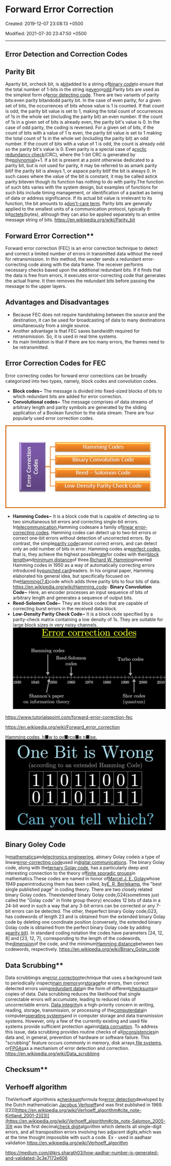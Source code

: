 # Forward Error Correction

Created: 2019-12-07 23:08:13 +0500

Modified: 2021-07-30 23:47:50 +0500

---

## Error Detection and Correction Codes

## Parity Bit

Aparity bit, orcheck bit, is a[bit](https://en.wikipedia.org/wiki/Bit)added to a string of[binary code](https://en.wikipedia.org/wiki/Binary_code)to ensure that the total number of 1-bits in the string is[even](https://en.wikipedia.org/wiki/Even_number)or[odd](https://en.wikipedia.org/wiki/Odd_number).Parity bits are used as the simplest form of[error detecting code](https://en.wikipedia.org/wiki/Error_detection_and_correction).
There are two variants of parity bits:even parity bitandodd parity bit.
In the case of even parity, for a given set of bits, the occurrences of bits whose value is 1 is counted. If that count is odd, the parity bit value is set to 1, making the total count of occurrences of 1s in the whole set (including the parity bit) an even number. If the count of 1s in a given set of bits is already even, the parity bit's value is 0.
In the case of odd parity, the coding is reversed. For a given set of bits, if the count of bits with a value of 1 is even, the parity bit value is set to 1 making the total count of 1s in the whole set (including the parity bit) an odd number. If the count of bits with a value of 1 is odd, the count is already odd so the parity bit's value is 0.
Even parity is a special case of a[cyclic redundancy check](https://en.wikipedia.org/wiki/Cyclic_redundancy_check)(CRC), where the 1-bit CRC is generated by the[polynomial](https://en.wikipedia.org/wiki/Polynomial)x+1.
If a bit is present at a point otherwise dedicated to a parity bit, but is not used for parity, it may be referred to as amark parity bitif the parity bit is always 1, or aspace parity bitif the bit is always 0. In such cases where the value of the bit is constant, it may be called astick parity biteven though its function has nothing to do with parity.The function of such bits varies with the system design, but examples of functions for such bits include timing management, or identification of a packet as being of data or address significance. If its actual bit value is irrelevant to its function, the bit amounts to a[don't-care term](https://en.wikipedia.org/wiki/Don%27t-care_term).
Parity bits are generally applied to the smallest units of a communication protocol, typically 8-bit[octets](https://en.wikipedia.org/wiki/Octet_(computing))(bytes), although they can also be applied separately to an entire message string of bits.
<https://en.wikipedia.org/wiki/Parity_bit>

## Forward Error Correction**

Forward error correction (FEC) is an error correction technique to detect and correct a limited number of errors in transmitted data without the need for retransmission.
In this method, the sender sends a redundant error-correcting code along with the data frame. The receiver performs necessary checks based upon the additional redundant bits. If it finds that the data is free from errors, it executes error-correcting code that generates the actual frame. It then removes the redundant bits before passing the message to the upper layers.

## Advantages and Disadvantages

- Because FEC does not require handshaking between the source and the destination, it can be used for broadcasting of data to many destinations simultaneously from a single source.
- Another advantage is that FEC saves bandwidth required for retransmission. So, it is used in real time systems.
- Its main limitation is that if there are too many errors, the frames need to be retransmitted.

## Error Correction Codes for FEC

Error correcting codes for forward error corrections can be broadly categorized into two types, namely, block codes and convolution codes.

- **Block codes−** The message is divided into fixed-sized blocks of bits to which redundant bits are added for error correction.
- **Convolutional codes−** The message comprises of data streams of arbitrary length and parity symbols are generated by the sliding application of a Boolean function to the data stream.
There are four popularly used error correction codes.

![image](media/Forward-Error-Correction-image1.jpg)

- **Hamming Codes−** It is a block code that is capable of detecting up to two simultaneous bit errors and correcting single-bit errors.
In[telecommunication](https://en.wikipedia.org/wiki/Telecommunication),Hamming codesare a family of[linear error-correcting codes](https://en.wikipedia.org/wiki/Linear_code). Hamming codes can detect up to two-bit errors or correct one-bit errors without detection of uncorrected errors. By contrast, the simple[parity code](https://en.wikipedia.org/wiki/Parity_bit)cannot correct errors, and can detect only an odd number of bits in error. Hamming codes are[perfect codes](https://en.wikipedia.org/wiki/Perfect_code), that is, they achieve the highest possible[rate](https://en.wikipedia.org/wiki/Block_code#The_rate_R)for codes with their[block length](https://en.wikipedia.org/wiki/Block_code#The_block_length_n)and[minimum distance](https://en.wikipedia.org/wiki/Block_code#The_distance_d)of three.[Richard W. Hamming](https://en.wikipedia.org/wiki/Richard_Hamming)invented Hamming codes in 1950 as a way of automatically correcting errors introduced by[punched card](https://en.wikipedia.org/wiki/Punched_card)readers. In his original paper, Hamming elaborated his general idea, but specifically focused on the[Hamming(7,4)](https://en.wikipedia.org/wiki/Hamming(7,4))code which adds three parity bits to four bits of data.
<https://en.wikipedia.org/wiki/Hamming_code>-   **Binary Convolution Code−** Here, an encoder processes an input sequence of bits of arbitrary length and generates a sequence of output bits.
- **Reed-Solomon Code−** They are block codes that are capable of correcting burst errors in the received data block.
- **Low-Density Parity Check Code−** It is a block code specified by a parity-check matrix containing a low density of 1s. They are suitable for large block sizes in very noisy channels.
![image](media/Forward-Error-Correction-image2.png)

<https://www.tutorialspoint.com/forward-error-correction-fec>

<https://en.wikipedia.org/wiki/Forward_error_correction>

[Hamming codes, h■w to ov■rco■e n■ise.](https://www.youtube.com/watch?v=X8jsijhllIA)
![image](media/Forward-Error-Correction-image3.jpg)

## Binary Goley Code

In[mathematics](https://en.wikipedia.org/wiki/Mathematics)and[electronics engineering](https://en.wikipedia.org/wiki/Electronics_engineering), abinary Golay codeis a type of linear[error-correcting code](https://en.wikipedia.org/wiki/Error-correcting_code)used in[digital communications](https://en.wikipedia.org/wiki/Digital_communication). The binary Golay code, along with the[ternary Golay code](https://en.wikipedia.org/wiki/Ternary_Golay_code), has a particularly deep and interesting connection to the theory of[finite sporadic groups](https://en.wikipedia.org/wiki/Finite_sporadic_group)in mathematics.These codes are named in honor of[Marcel J. E. Golay](https://en.wikipedia.org/wiki/Marcel_J._E._Golay)whose 1949 paperintroducing them has been called, by[E. R. Berlekamp](https://en.wikipedia.org/wiki/E._R._Berlekamp), the "best single published page" in coding theory.
There are two closely related binary Golay codes. Theextended binary Golay code,G24(sometimes just called the "Golay code" in finite group theory) encodes 12 bits of data in a 24-bit word in such a way that any 3-bit errors can be corrected or any 7-bit errors can be detected. The other, theperfect binary Golay code,G23, has codewords of length 23 and is obtained from the extended binary Golay code by deleting one coordinate position (conversely, the extended binary Golay code is obtained from the perfect binary Golay code by adding a[parity bit](https://en.wikipedia.org/wiki/Parity_bit)). In standard coding notation the codes have parameters [24, 12, 8] and [23, 12, 7], corresponding to the length of the codewords, the[dimension](https://en.wikipedia.org/wiki/Dimension_(vector_space))of the code, and the minimum[Hamming distance](https://en.wikipedia.org/wiki/Hamming_distance)between two codewords, respectively.
<https://en.wikipedia.org/wiki/Binary_Golay_code>

## Data Scrubbing**

Data scrubbingis an[error correction](https://en.wikipedia.org/wiki/Error_correction)technique that uses a background task to periodically inspect[main memory](https://en.wikipedia.org/wiki/Main_memory)or[storage](https://en.wikipedia.org/wiki/Computer_data_storage)for errors, then correct detected errors using[redundant data](https://en.wikipedia.org/wiki/Data_redundancy)in the form of different[checksums](https://en.wikipedia.org/wiki/Checksum)or copies of data. Data scrubbing reduces the likelihood that single correctable errors will accumulate, leading to reduced risks of uncorrectable errors.
[Data integrity](https://en.wikipedia.org/wiki/Data_integrity)is a high-priority concern in writing, reading, storage, transmission, or processing of the[computer](https://en.wikipedia.org/wiki/Computer)[data](https://en.wikipedia.org/wiki/Data)in computer[operating systems](https://en.wikipedia.org/wiki/Operating_system)and in computer storage and data transmission systems. However, only a few of the currently existing and used file systems provide sufficient protection against[data corruption](https://en.wikipedia.org/wiki/Data_corruption).
To address this issue, data scrubbing provides routine checks of all[inconsistencies](https://en.wikipedia.org/wiki/Inconsistency)in data and, in general, prevention of hardware or software failure. This "scrubbing" feature occurs commonly in memory, disk arrays,[file systems](https://en.wikipedia.org/wiki/File_system), or[FPGAs](https://en.wikipedia.org/wiki/Field-programmable_gate_array)as a mechanism of error detection and correction.
<https://en.wikipedia.org/wiki/Data_scrubbing>

## Checksum**

## Verhoeff algorithm

TheVerhoeff algorithmis a[checksum](https://en.wikipedia.org/wiki/Checksum)formula for[error detection](https://en.wikipedia.org/wiki/Error_detection)developed by the Dutch mathematician [Jacobus Verhoeff](https://en.wikipedia.org/wiki/Jacobus_Verhoeff)and was first published in 1969.[[2]][https://en.wikipedia.org/wiki/Verhoeff_algorithm#cite_note-Kirtland_2001-2]([3)](https://en.wikipedia.org/wiki/Verhoeff_algorithm#cite_note-Salomon_2005-3)It was the first decimal[check digit](https://en.wikipedia.org/wiki/Check_digit)algorithm which detects all single-digit errors, and all transposition errors involving two adjacent digits,which was at the time thought impossible with such a code.
Ex - used in aadhaar validation
<https://en.wikipedia.org/wiki/Verhoeff_algorithm>

<https://medium.com/@krs.sharath03/how-aadhar-number-is-generated-and-validated-3c3e7172e606>
